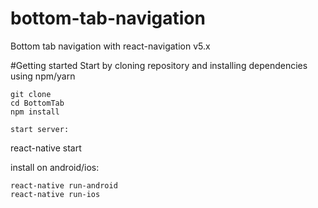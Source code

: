 # bottom-tab-navigation
Bottom tab navigation with react-navigation v5.x

#Getting started
Start by cloning repository and installing dependencies using npm/yarn
```
git clone
cd BottomTab
npm install

start server:
```
react-native start

install on android/ios:
```
react-native run-android
react-native run-ios
